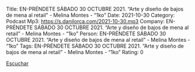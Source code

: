 Title: EN-PRÉNDETE SÁBADO 30 OCTUBRE 2021. “Arte y  diseño de bajos de mena al retail” - Melina Montes - “1ko”
Date: 2021-10-30
Category: Podcast
Mp3: https://s.danilorca.com/2021-10-30.mp3
Company: EN-PRÉNDETE SÁBADO 30 OCTUBRE 2021. “Arte y  diseño de bajos de mena al retail” - Melina Montes - “1ko”
Person: EN-PRÉNDETE SÁBADO 30 OCTUBRE 2021. “Arte y  diseño de bajos de mena al retail” - Melina Montes - “1ko”
Tags: EN-PRÉNDETE SÁBADO 30 OCTUBRE 2021. “Arte y  diseño de bajos de mena al retail” - Melina Montes - “1ko”
Rating: 0

<a href="https://s.danilorca.com/2021-10-30.mp3" type="audio/mpeg">
Escuchar
</a>

